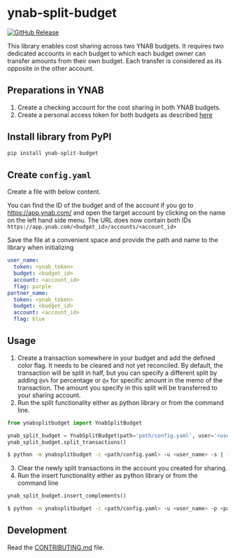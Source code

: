# ynab-split-budget

[![GitHub Release](https://img.shields.io/github/release/dnbasta/ynab-split-budget?style=flat)]() 

This library enables cost sharing across two YNAB budgets. It requires two dedicated accounts in each budget to which
each budget owner can transfer amounts from their own budget. Each transfer is considered as its opposite in the other 
account.

## Preparations in YNAB
1. Create a checking account for the cost sharing in both YNAB budgets.
2. Create a personal access token for both budgets as described [here](https://api.ynab.com/)

## Install library from PyPI

```bash
pip install ynab-split-budget
```

## Create `config.yaml`
Create a file with below content. 

You can find the ID of the budget and of the account if you go to https://app.ynab.com/ and open the target account by
clicking on the name on the left hand side menu. The URL does now contain both IDs 
`https://app.ynab.com/<budget_id>/accounts/<account_id>`

Save the file at a convenient space and provide the path and name to the library when initializing
```yaml
user_name:
  token: <ynab_token>
  budget: <budget_id>
  account: <account_id>
  flag: purple
partner_name:
  token: <ynab_token>
  budget: <budget_id>
  account: <account_id>
  flag: blue
```

## Usage
1. Create a transaction somewhere in your budget and add the defined color flag. It needs to be cleared and not
yet reconciled. By default, the transaction will be split in half, but you can specify a different split by adding
`@x%` for percentage or `@x` for specific amount in the memo of the transaction. The amount you specify
in this split will be transferred to your sharing account.
2. Run the split functionality either as python library or from the command line.
```py
from ynabsplitbudget import YnabSplitBudget

ynab_split_budget = YnabSplitBudget(path='path/config.yaml', user='<user_name>')
ynab_split_budget.split_transactions()

```
```bash
$ python -m ynabsplitbudget -c <path/config.yaml> -u <user_name> -s | --split-transactions
```
3. Clear the newly split transactions in the account you created for sharing.
4. Run the insert functionality either as python library or from the command line
```py
ynab_split_budget.insert_complements()

```
```bash
$ python -m ynabsplitbudget -c <path/config.yaml> -u <user_name> -p <partner_name> -i | --insert-complements
```
## Development

Read the [CONTRIBUTING.md](CONTRIBUTING.md) file.
